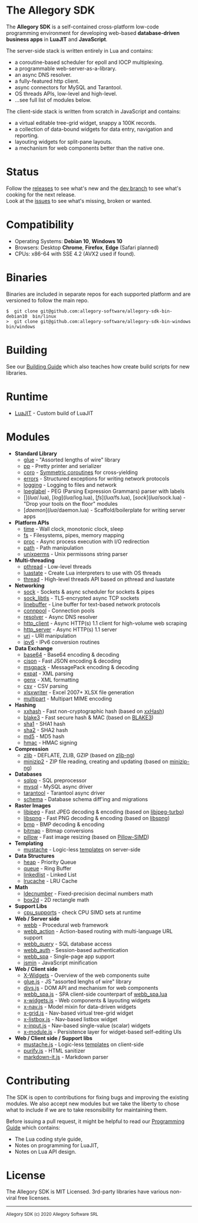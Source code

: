 
# The Allegory SDK

The **Allegory SDK** is a self-contained cross-platform low-code programming
environment for developing web-based **database-driven business apps** in
**LuaJIT** and **JavaScript**.

The server-side stack is written entirely in Lua and contains:

 * a coroutine-based scheduler for epoll and IOCP multiplexing.
 * a programmable web-server-as-a-library.
 * an async DNS resolver.
 * a fully-featured http client.
 * async connectors for MySQL and Tarantool.
 * OS threads APIs, low-level and high-level.
 * ...see full list of modules below.

The client-side stack is written from scratch in JavaScript and contains:

* a virtual editable tree-grid widget, snappy a 100K records.
* a collection of data-bound widgets for data entry, navigation and reporting.
* layouting widgets for split-pane layouts.
* a mechanism for web components better than the native one.

# Status

Follow the [releases](https://github.com/allegory-software/allegory-sdk/releases)
to see what's new and the [dev branch](https://github.com/allegory-software/allegory-sdk/commits/dev)
to see what's cooking for the next release.<br>
Look at the [issues](https://github.com/allegory-software/allegory-sdk/issues)
to see what's missing, broken or wanted.

# Compatibility

 * Operating Systems: **Debian 10**, **Windows 10**
 * Browsers: Desktop **Chrome**, **Firefox**, **Edge** (Safari planned)
 * CPUs: x86-64 with SSE 4.2 (AVX2 used if found).

# Binaries

Binaries are included in separate repos for each supported platform and are
versioned to follow the main repo.

	$  git clone git@github.com:allegory-software/allegory-sdk-bin-debian10  bin/linux
	>  git clone git@github.com:allegory-software/allegory-sdk-bin-windows   bin/windows

# Building

See our [Building Guide](c/README.md) which also teaches how create build
scripts for new libraries.

# Runtime

  * [LuaJIT](RUNTIME.md)               - Custom build of LuaJIT

# Modules

* __Standard Library__
  * [glue](lua/glue.lua)               - "Assorted lengths of wire" library
  * [pp](lua/pp.lua)                   - Pretty printer and serializer
  * [coro](lua/coro.lua)               - [Symmetric coroutines](https://stackoverflow.com/questions/41891989) for cross-yielding
  * [errors](lua/errors.lua)           - Structured exceptions for writing network protocols
  * [logging](lua/logging.lua)         - Logging to files and network
  * [lpeglabel](c/lpeglabel/lpeglabel.md) - PEG (Parsing Expression Grammars) parser with labels
  * [$](lua/$.lua), [$log](lua/$log.lua), [$fs](lua/$fs.lua), [$sock](lua/$sock.lua) - "Drop your tools on the floor" modules
  * [$daemon](lua/$daemon.lua)         - Scaffold/boilerplate for writing server apps
* __Platform APIs__
  * [time](lua/time.lua)               - Wall clock, monotonic clock, sleep
  * [fs](lua/fs.lua)                   - Filesystems, pipes, memory mapping
  * [proc](lua/proc.lua)               - Async process execution with I/O redirection
  * [path](lua/path.lua)               - Path manipulation
  * [unixperms](lua/unixperms.lua)     - Unix permissons string parser
* __Multi-threading__
  * [pthread](lua/pthread.lua)         - Low-level threads
  * [luastate](lua/luastate.lua)       - Create Lua interpreters to use with OS threads
  * [thread](lua/thread.lua)           - High-level threads API based on pthread and luastate
* __Networking__
  * [sock](lua/sock.lua)               - Sockets & async scheduler for sockets & pipes
  * [sock_libtls](lua/sock_libtls.lua) - TLS-encrypted async TCP sockets
  * [linebuffer](lua/linebuffer.lua)   - Line buffer for text-based network protocols
  * [connpool](lua/connpool.lua)       - Connection pools
  * [resolver](lua/resolver.lua)       - Async DNS resolver
  * [http_client](lua/http_client.lua) - Async HTTP(s) 1.1 client for high-volume web scraping
  * [http_server](lua/http_server.lua) - Async HTTP(s) 1.1 server
  * [uri](lua/uri.lua)                 - URI manipulation
  * [ipv6](lua/ipv6.lua)               - IPv6 conversion routines
* __Data Exchange__
  * [base64](lua/base64.lua)           - Base64 encoding & decoding
  * [cjson](c/cjson/cjson.txt)         - Fast JSON encoding & decoding
  * [msgpack](lua/msgpack.lua)         - MessagePack encoding & decoding
  * [expat](lua/expat.lua)             - XML parsing
  * [genx](lua/genx.lua)               - XML formatting
  * [csv](lua/csv.lua)                 - CSV parsing
  * [xlsxwriter](lua/xlsxwriter.md)    - Excel 2007+ XLSX file generation
  * [multipart](lua/multipart.lua)     - Multipart MIME encoding
* __Hashing__
  * [xxhash](lua/xxhash.lua)           - Fast non-cryptographic hash (based on [xxHash](https://cyan4973.github.io/xxHash/))
  * [blake3](lua/blake3.lua)           - Fast secure hash & MAC (based on [BLAKE3](https://github.com/BLAKE3-team/BLAKE3))
  * [sha1](lua/sha1.lua)               - SHA1 hash
  * [sha2](lua/sha2.lua)               - SHA2 hash
  * [md5](lua/md5.lua)                 - MD5 hash
  * [hmac](lua/hmac.lua)               - HMAC signing
* __Compression__
  * [zlib](lua/zlib.lua)               - DEFLATE, ZLIB, GZIP (based on [zlib-ng](https://github.com/zlib-ng/zlib-ng))
  * [minizip2](lua/minizip2.lua)       - ZIP file reading, creating and updating (based on [minizip-ng](https://github.com/zlib-ng/minizip-ng))
* __Databases__
  * [sqlpp](lua/sqlpp.lua)             - SQL preprocessor
  * [mysql](lua/mysql.lua)             - MySQL async driver
  * [tarantool](lua/tarantool.lua)     - Tarantool async driver
  * [schema](lua/schema.lua)           - Database schema diff'ing and migrations
* __Raster Images__
  * [libjpeg](lua/libjpeg.lua)         - Fast JPEG decoding & encoding (based on [libjpeg-turbo](https://libjpeg-turbo.org/))
  * [libspng](lua/libspng.lua)         - Fast PNG decoding & encoding (based on [libspng](https://libspng.org/))
  * [bmp](lua/bmp.lua)                 - BMP decoding & encoding
  * [bitmap](lua/bitmap.lua)           - Bitmap conversions
  * [pillow](lua/pillow.lua)           - Fast image resizing (based on [Pillow-SIMD](https://github.com/uploadcare/pillow-simd#pillow-simd))
* __Templating__
  * [mustache](lua/mustache.lua)       - Logic-less [templates](https://mustache.github.io/) on server-side
* __Data Structures__
  * [heap](lua/heap.lua)               - Priority Queue
  * [queue](lua/queue.lua)             - Ring Buffer
  * [linkedlist](lua/linkedlist.lua)   - Linked List
  * [lrucache](lua/lrucache.lua)       - LRU Cache
* __Math__
  * [ldecnumber](c/ldecNumber/ldecnumber.txt) - Fixed-precision decimal numbers math
  * [box2d](lua/box2d.lua)             - 2D rectangle math
* __Support Libs__
  * [cpu_supports](lua/cpu_supports.lua) - check CPU SIMD sets at runtime
* __Web / Server side__
  * [webb](lua/webb.lua)               - Procedural web framework
  * [webb_action](lua/webb_action.lua) - Action-based routing with multi-language URL support
  * [webb_query](lua/webb_query.lua)   - SQL database access
  * [webb_auth](lua/webb_auth.lua)     - Session-based authentication
  * [webb_spa](lua/webb_spa.lua)       - Single-page app support
  * [jsmin](c/jsmin/jsmin.txt)         - JavaScript minification
* __Web / Client side__
  * [X-Widgets](X-WIDGETS.md)          - Overview of the web components suite
  * [glue.js](www/glue.js)             - JS "assorted lenghs of wire" library
  * [divs.js](www/divs.js)             - DOM API and mechanism for web components
  * [webb_spa.js](www/webb_spa.js)     - SPA client-side counterpart of [webb_spa.lua](lua/webb_spa.lua)
  * [x-widgets.js](www/x-widgets.js)   - Web components & layouting widgets
  * [x-nav.js](www/x-nav.js)           - Model mixin for data-driven widgets
  * [x-grid.js](www/x-grid.js)         - Nav-based virtual tree-grid widget
  * [x-listbox.js](www/x-listbox.js)   - Nav-based listbox widget
  * [x-input.js](www/x-input.js)       - Nav-based single-value (scalar) widgets
  * [x-module.js](www/x-module.js)     - Persistence layer for widget-based self-editing UIs
* __Web / Client side / Support libs__
  * [mustache.js](www/mustache.js)     - Logic-less [templates](https://mustache.github.io/) on client-side
  * [purify.js](www/purify.js)         - HTML sanitizer
  * [markdown-it.js](www/markdown-it.js) - Markdown parser

# Contributing

The SDK is open to contributions for fixing bugs and improving the existing
modules. We also accept new modules but we take the liberty to chose what to
include if we are to take resonsibility for maintaining them.

Before issuing a pull request, it might be helpful to read our
[Programming Guide](PROGRAMMING.md) which contains:

 * The Lua coding style guide,
 * Notes on programming for LuaJIT,
 * Notes on Lua API design.

# License

The Allegory SDK is MIT Licensed.
3rd-party libraries have various non-viral free licenses.

------------------------------------------------------------------------------
<sup>Allegory SDK (c) 2020 Allegory Software SRL</sup>
